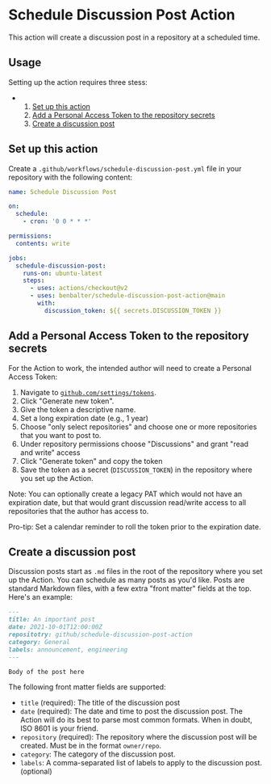 # Schedule Discussion Post Action

This action will create a discussion post in a repository at a scheduled time.

## Usage

Setting up the action requires three stess:

- 1. [Set up this action](#set-up-this-action)
  1. [Add a Personal Access Token to the repository secrets](#add-a-personal-access-token-to-the-repository-secrets)
  1. [Create a discussion post](#create-a-discussion-post)

## Set up this action

Create a `.github/workflows/schedule-discussion-post.yml` file in your
repository with the following content:

```yaml
name: Schedule Discussion Post

on:
  schedule:
    - cron: '0 0 * * *'

permissions:
  contents: write

jobs:
  schedule-discussion-post:
    runs-on: ubuntu-latest
    steps:
      - uses: actions/checkout@v2
      - uses: benbalter/schedule-discussion-post-action@main
        with:
          discussion_token: ${{ secrets.DISCUSSION_TOKEN }}
```

## Add a Personal Access Token to the repository secrets

For the Action to work, the intended author will need to create a Personal
Access Token:

1. Navigate to
   [`github.com/settings/tokens`](https://github.com/settings/tokens?type=beta).
1. Click "Generate new token".
1. Give the token a descriptive name.
1. Set a long expiration date (e.g., 1 year)
1. Choose "only select repositories" and choose one or more repositories that
   you want to post to.
1. Under repository permissions choose "Discussions" and grant "read and write"
   access
1. Click "Generate token" and copy the token
1. Save the token as a secret (`DISCUSSION_TOKEN`) in the repository where you
   set up the Action.

Note: You can optionally create a legacy PAT which would not have an expiration
date, but that would grant discussion read/write access to all repositories that
the author has access to.

Pro-tip: Set a calendar reminder to roll the token prior to the expiration date.

## Create a discussion post

Discussion posts start as `.md` files in the root of the repository where you
set up the Action. You can schedule as many posts as you'd like. Posts are
standard Markdown files, with a few extra "front matter" fields at the top.
Here's an example:

```markdown
---
title: An important post
date: 2021-10-01T12:00:00Z
repositotry: github/schedule-discussion-post-action
category: General
labels: announcement, engineering
---

Body of the post here
```

The following front matter fields are supported:

- `title` (required): The title of the discussion post
- `date` (required): The date and time to post the discussion post. The Action
  will do its best to parse most common formats. When in doubt, ISO 8601 is your
  friend.
- `repository` (required): The repository where the discussion post will be
  created. Must be in the format `owner/repo`.
- `category`: The category of the discussion post.
- `labels`: A comma-separated list of labels to apply to the discussion post.
  (optional)
